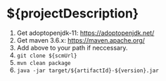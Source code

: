 # ${projectDescription}

1. Get adoptopenjdk-11: https://adoptopenjdk.net/
2. Get maven 3.6.x: https://maven.apache.org/
3. Add above to your path if neccessary.
4. `git clone ${scmUrl}`
5. `mvn clean package`
6. `java -jar target/${artifactId}-${version}.jar`
